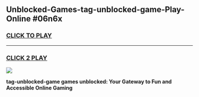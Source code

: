 
## Unblocked-Games-tag-unblocked-game-Play-Online #06n6x
<h3>
<a href="https://news.freeplayer.one?title=tag-unblocked-game&ref=3">CLICK TO PLAY</a></h3>
<hr>

<h3>
<a href="https://news.freeplayer.one?title=tag-unblocked-game&ref=3">CLICK 2 PLAY</a>
  
</h3>

<a href="https://news.freeplayer.one?title=tag-unblocked-game&ref=3"><img src="https://clearcache.store/games.png"></a>


**tag-unblocked-game games unblocked: Your Gateway to Fun and Accessible Online Gaming**
